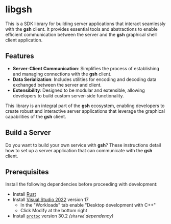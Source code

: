 # libgsh

This is a SDK library for building server applications that interact seamlessly with the **gsh** client.
It provides essential tools and abstractions to enable efficient communication between the server and the **gsh** graphical shell client application.

## Features

- **Server-Client Communication**: Simplifies the process of establishing and managing connections with the **gsh** client.
- **Data Serialization**: Includes utilities for encoding and decoding data exchanged between the server and client.
- **Extensibility**: Designed to be modular and extensible, allowing developers to build custom server-side functionality.

This library is an integral part of the **gsh** ecosystem, enabling developers to create robust and interactive server applications that leverage the graphical capabilities of the **gsh** client.

## Build a Server

Do you want to build your own service with **gsh**?
These instructions detail how to set up a server application that can communicate with the **gsh** client.

## Prerequisites

Install the following dependencies before proceeding with development:

- Install [Rust](https://www.rust-lang.org/tools/install)
- Install [Visual Studio 2022](https://visualstudio.microsoft.com/downloads/) version 17
  - In the "Workloads" tab enable "Desktop development with C++"
  - Click Modify at the bottom right
- Install [`protoc`](https://github.com/protocolbuffers/protobuf/releases/) version 30.2 *(`shared` dependency)*

